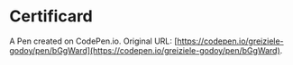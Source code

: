 # Certificard

A Pen created on CodePen.io. Original URL: [https://codepen.io/greiziele-godoy/pen/bGgWard](https://codepen.io/greiziele-godoy/pen/bGgWard).



